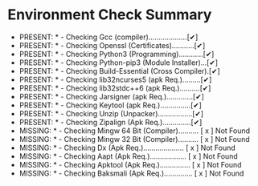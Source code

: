 # Environment Check Summary

- PRESENT:  * - Checking  Gcc  (compiler)...................[✔]
- PRESENT:  * - Checking  Openssl  (Certificates)...........[✔]
- PRESENT:  * - Checking  Python3  (Programming)............[✔]
- PRESENT:  * - Checking  Python-pip3  (Module Installer)...[✔]
- PRESENT:  * - Checking  Build-Essential  (Cross Compiler).[✔]
- PRESENT:  * - Checking  lib32ncurses5  (apk Req.).........[✔]
- PRESENT:  * - Checking  lib32stdc++6  (apk Req.)..........[✔]
- PRESENT:  * - Checking  Jarsigner  (apk Req.).............[✔]
- PRESENT:  * - Checking  Keytool  (apk Req.)...............[✔]
- PRESENT:  * - Checking  Unzip  (Unpacker).................[✔]
- PRESENT:  * - Checking  Zipalign  (Apk Req.)..............[✔]
- MISSING:  * - Checking  Mingw 64 Bit  (Compiler).......... [ x ]  Not Found
- MISSING:  * - Checking  Mingw 32 Bit  (Compiler).......... [ x ]  Not Found
- MISSING:  * - Checking  Dx  (Apk Req.).................... [ x ]  Not Found
- MISSING:  * - Checking  Aapt  (Apk Req.).................. [ x ]  Not Found
- MISSING:  * - Checking  Apktool  (Apk Req.)............... [ x ]  Not Found
- MISSING:  * - Checking  Baksmali  (Apk Req.).............. [ x ]  Not Found
